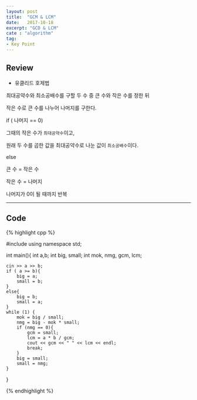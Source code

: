 ```yaml
---
layout: post
title:  "GCM & LCM"
date:   2017-10-18
excerpt: "GCD & LCM"
cate : "algorithm"
tag:
- Key Point
---
```


## Review

* 유클리드 호제법

최대공약수와 최소공배수를 구할 두 수 중 큰 수와 작은 수를 정한 뒤

작은 수로 큰 수를 나누어 나머지를 구한다.

if ( 나머지 == 0)

그때의 작은 수가 `최대공약수`이고,

원래 두 수를 곱한 값을 최대공약수로 나눈 값이 `최소공배수`이다.

else 

큰 수 = 작은 수

작은 수 = 나머지

나머지가 0이 될 때까지 반복


---

## Code
{% highlight cpp %}

#include<iostream>
using namespace std;

int main(){
    int a,b;
    int big, small;
    int mok, nmg, gcm, lcm;
    
    cin >> a >> b;
    if ( a >= b){
        big = a;
        small = b;
    }
    else{
        big = b;
        small = a;
    }
    while (1) {
        mok = big / small;
        nmg = big - mok * small;
        if (nmg == 0){
            gcm = small;
            lcm = a * b / gcm;
            cout << gcm << " " << lcm << endl;
            break;
        }
        big = small;
        small = nmg;
    }
}

{% endhighlight %}
